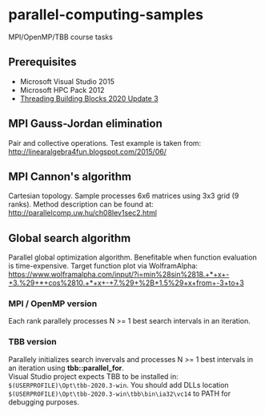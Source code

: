 # parallel-computing-samples
MPI/OpenMP/TBB course tasks

## Prerequisites
- Microsoft Visual Studio 2015
- Microsoft HPC Pack 2012
- [Threading Building Blocks 2020 Update 3](https://github.com/oneapi-src/oneTBB/releases/tag/v2020.3)

## MPI Gauss-Jordan elimination
Pair and collective operations. Test example is taken from:
<http://linearalgebra4fun.blogspot.com/2015/06/>

## MPI Cannon's algorithm
Cartesian topology. Sample processes 6x6 matrices using 3x3 grid (9 ranks).
Method description can be found at:
<http://parallelcomp.uw.hu/ch08lev1sec2.html>

## Global search algorithm
Parallel global optimization algorithm. Benefitable when function evaluation is time-expensive.
Target function plot via WolframAlpha:
<https://www.wolframalpha.com/input/?i=min%28sin%2818.+*+x+-+3.%29+*+cos%2810.+*+x+-+7.%29+%2B+1.5%29+x+from+-3+to+3>

### MPI / OpenMP version
Each rank parallely processes N >= 1 best search intervals in an iteration.

### TBB version
Parallely initializes search invervals and processes N >= 1 best intervals in an iteration using **tbb::parallel_for**.  
Visual Studio project expects TBB to be installed in: `$(USERPROFILE)\Opt\tbb-2020.3-win`. You should add DLLs location `$(USERPROFILE)\Opt\tbb-2020.3-win\tbb\bin\ia32\vc14` to PATH for debugging purposes.
